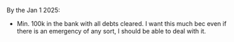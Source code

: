 By the Jan 1 2025:
- Min. 100k in the bank with all debts cleared. I want this much bec even if there is an emergency of any sort, I should be able to deal with it.